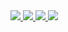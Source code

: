 <a href="https://github.com/arthurauffray">
  <img src="https://badges.pufler.dev/visits/arthurauffray/arthurauffray?style=for-the-badge&color=blue&logo=github">
</a>
<a href="https://github.com/arthurauffray">
  <img src="https://badges.pufler.dev/years/arthurauffray?style=for-the-badge&color=blue&logo=github">
</a>

<a href="https://github.com/arthurauffray?tab=repositories">
  <img src="https://badges.pufler.dev/repos/arthurauffray?style=for-the-badge&color=black&logo=github">
</a>
<a href="https://github.com/arthurauffray?tab=repositories">
  <img src="https://badges.pufler.dev/commits/all/arthurauffray?style=for-the-badge&color=black&logo=github">
</a>
<!--
**arthurauffray/arthurauffray** is a ✨ _special_ ✨ repository because its `README.md` (this file) appears on your GitHub profile.

Here are some ideas to get you started:

- 🔭 I’m currently working on ...
- 🌱 I’m currently learning ...
- 👯 I’m looking to collaborate on ...
- 🤔 I’m looking for help with ...
- 💬 Ask me about ...
- 📫 How to reach me: ...
- 😄 Pronouns: ...
- ⚡ Fun fact: ...
-->
